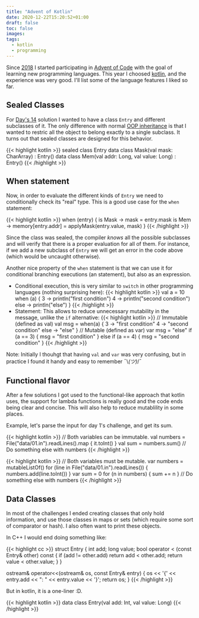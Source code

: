 ```yaml
---
title: "Advent of Kotlin"
date: 2020-12-22T15:20:52+01:00
draft: false
toc: false
images:
tags: 
  - kotlin
  - programming
---
```


Since [2018](https://github.com/pin3da/advent-of-code/tree/master/2018) I started participating in [Advent of Code](https://adventofcode.com/) with the goal of learning new programming languages. This year I choosed [kotlin](https://kotlinlang.org/), and the experience was very good. I'll list some of the language features I liked so far.

## Sealed Classes

For [Day's 14](https://adventofcode.com/2020/day/14) solution I wanted to have a class `Entry` and different subclasses of it. The only difference with normal [OOP inheritance](https://en.wikipedia.org/wiki/Inheritance_(object-oriented_programming)) is that I wanted to restric all the object to belong exactly to a single subclass. It turns out that sealed classes are designed for this behavior.

{{< highlight kotlin >}}
sealed class Entry
data class Mask(val mask: CharArray) : Entry()
data class Mem(val addr: Long, val value: Long) : Entry()
{{< /highlight >}}

## When statement

Now, in order to evaluate the different kinds of `Entry` we need to conditionally check its "real" type. This is a good use case for the `when` statement:

{{< highlight kotlin >}}
when (entry) {
  is Mask -> mask = entry.mask
  is Mem -> memory[entry.addr] = applyMask(entry.value, mask)
}
{{< /highlight >}}

Since the class was sealed, the compiler *knows* all the possible subclasses and will verify that there is a proper evaluation for all of them. For instance, if we add a new subclass of `Entry` we will get an error in the code above (which would be uncaught otherwise).

Another nice property of the `when` statement is that we can use it for conditional branching executions (an statement), but also as an expression.


- Conditional execution, this is very similar to `switch` in other programming languages (nothing surprising here):
{{< highlight kotlin >}}
val a = 10
when (a) {
    3 -> println("first condition")
    4 -> println("second condition")
    else -> println("else")
}
{{< /highlight >}}
- Statement: This allows to reduce unnecessary mutability in the message, unlike the `if` alternative:
{{< highlight kotlin >}}
// Immutable (defined as val)
val msg = when(a) {
    3 -> "first condition"
    4 -> "second condition"
    else -> "else"
}
// Mutable (defined as var)
var msg = "else"
if (a == 3) {
    msg = "first condition" 
} else if (a == 4) {
    msg = "second condition"
}
{{< /highlight >}}

Note: Initially I thouhgt that having `val` and `var` was very confusing, but in practice I found it handy and easy to remember  ¯\\_(ツ)_/¯

## Functional flavor

After a few solutions I got used to the functional-like approach that kotlin uses, the support for lambda functions is really good and the code ends being clear and concise. This will also help to reduce mutablility in some places.

Example, let's parse the input for day 1's challenge, and get its sum.

{{< highlight kotlin >}}
// Both variables can be immutable.
val numbers = File("data/01.in").readLines().map { it.toInt() }
val sum = numbers.sum()
// Do something else with numbers
{{< /highlight >}}

{{< highlight kotlin >}}
// Both variables must be mutable.
var numbers = mutableListOf()
for (line in File("data/01.in").readLines()) {
    numbers.add(line.toInt())
}
var sum = 0
for (n in numbers) {
    sum += n
}
// Do something else with numbers
{{< /highlight >}}


## Data Classes

In most of the challenges I ended creating classes that only hold information, and use those classes in maps or sets (which require some sort of comparator or hash). I also often want to print these objects.

In C++ I would end doing something like:

{{< highlight cc >}}
struct Entry {
    int add;
    long value;
    bool operator < (const Entry& other) const {
        if (add != other.add) return add < other.add;
        return value < other.value;
    }
}

ostream& operator<<(ostream& os, const Entry& entry) {
    os << '{' << entry.add << ": " << entry.value << '}';
    return os;
}
{{< /highlight >}}

But in kotlin, it is a one-liner :D.

{{< highlight kotlin >}}
data class Entry(val add: Int, val value: Long)
{{< /highlight >}}
